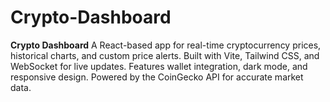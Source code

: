 # Crypto-Dashboard
 **Crypto Dashboard**   A React-based app for real-time cryptocurrency prices, historical charts, and custom price alerts. Built with Vite, Tailwind CSS, and WebSocket for live updates. Features wallet integration, dark mode, and responsive design. Powered by the CoinGecko API for accurate market data.
